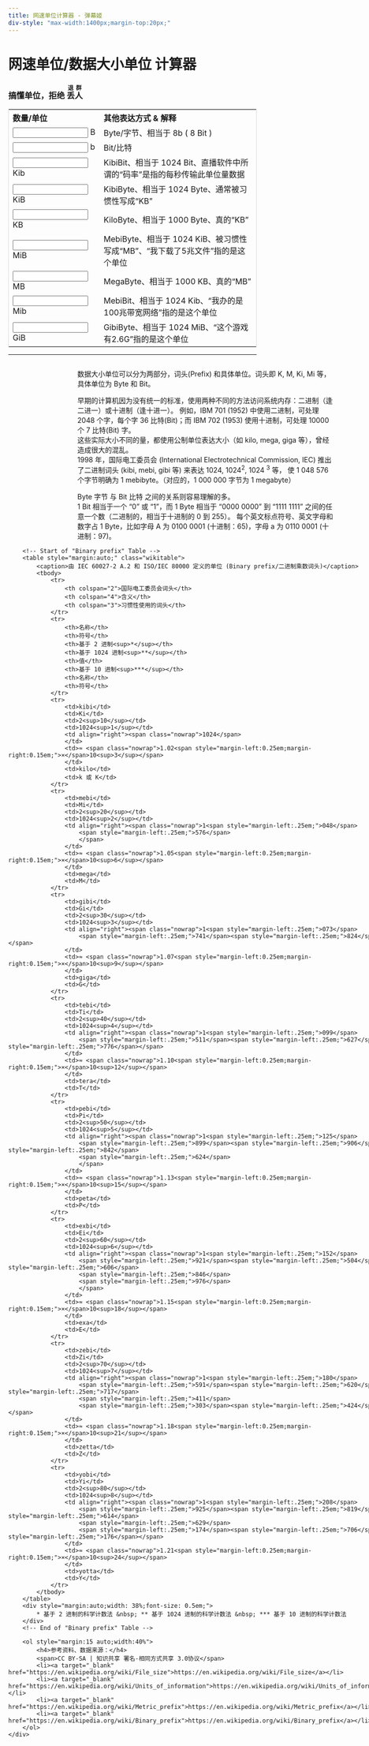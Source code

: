 ```yaml
---
title: 网速单位计算器 - 弹幕姬
div-style: "max-width:1400px;margin-top:20px;"
---
```

<div class="w3-center">
	<h1>网速单位/数据大小单位 计算器</h1>
	<h3>搞懂单位，拒绝
		<ruby>
			<rb>丢人</rb>
			<rp>(</rp>
			<rt style="font-size:0.7em">退群</rt>
			<rp>)</rp>
		</ruby>
	</h3>
</div>
<div id="calculator" class="outer-center-wrapper">
	<div class="inter-center-wrapper">
		<table class="calculator">
			<tr>
				<th>数量/单位</th>
				<th>其他表达方式 &amp; 解释</th>
			</tr>
			<tr>
				<td><input v-model="byte">B</td>
				<td>Byte/字节、相当于 8b ( 8 Bit )</td>
			</tr>
			<tr>
				<td><input v-model="bit">b</td>
				<td>Bit/比特</td>
			</tr>
			<tr>
				<td><input v-model="kibibit">Kib</td>
				<td>KibiBit、相当于 1024 Bit、直播软件中所谓的“码率”是指的每秒传输此单位量数据</td>
			</tr>
			<tr>
				<td><input v-model="kibibyte">KiB</td>
				<td>KibiByte、相当于 1024 Byte、通常被习惯性写成“KB”</td>
			</tr>
			<tr>
				<td><input v-model="kilobyte">KB</td>
				<td>KiloByte、相当于 1000 Byte、真的“KB”</td>
			</tr>
			<tr>
				<td><input v-model="mebibyte">MiB</td>
				<td>MebiByte、相当于 1024 KiB、被习惯性写成“MB”、“我下载了5兆文件”指的是这个单位</td>
			</tr>
			<tr>
				<td><input v-model="megabyte">MB</td>
				<td>MegaByte、相当于 1000 KB、真的“MB”</td>
			</tr>
			<tr>
				<td><input v-model="mebibit">Mib</td>
				<td>MebiBit、相当于 1024 Kib、“我办的是100兆带宽网络”指的是这个单位</td>
			</tr>
			<tr>
				<td><input v-model="gibibyte">GiB</td>
				<td>GibiByte、相当于 1024 MiB、“这个游戏有2.6G”指的是这个单位</td>
			</tr>
		</table>
	</div>
</div>
<hr>
<div class="outer-center-wrapper">
	<div class="inter-center-wrapper">
		<div style="margin:auto;width:65%">
			<p>
				数据大小单位可以分为两部分，词头(Prefix) 和具体单位。词头即 K, M, Ki, Mi 等，具体单位为 Byte 和 Bit。
			</p>
			<p>
				早期的计算机因为没有统一的标准，使用两种不同的方法访问系统内存：二进制（逢二进一）或十进制（逢十进一）。 例如，IBM 701 (1952) 中使用二进制，可处理 2048 个字，每个字 36 比特(Bit)；而 IBM 702 (1953)
				使用十进制，可处理 10000 个 7 比特(Bit) 字。<br> 这些实际大小不同的量，都使用公制单位表达大小（如 kilo, mega, giga 等），曾经造成很大的混乱。<br> 1998 年，国际电工委员会 (International
				Electrotechnical Commission, IEC) 推出了二进制词头 (kibi, mebi, gibi 等) 来表达 1024, 1024<sup>2</sup>, 1024
				<sup>3</sup> 等， 使 1 048 576 个字节明确为 1 mebibyte。（对应的，1 000 000 字节为 1 megabyte）
			</p>
			<p>
				Byte 字节 与 Bit 比特 之间的关系则容易理解的多。<br> 1 Bit 相当于一个 “0” 或 “1”，而 1 Byte 相当于 “0000 0000” 到 “1111 1111” 之间的任意一个数（二进制的，相当于十进制的
				0 到 255）。 每个英文标点符号、英文字母和数字占 1 Byte，比如字母 A 为 0100 0001 (十进制：65)，字母 a 为 0110 0001 (十进制：97)。
			</p>
		</div>

		<!-- Start of "Binary prefix" Table -->
		<table style="margin:auto;" class="wikitable">
			<caption>由 IEC 60027-2 A.2 和 ISO/IEC 80000 定义的单位 (Binary prefix/二进制乘数词头)</caption>
			<tbody>
				<tr>
					<th colspan="2">国际电工委员会词头</th>
					<th colspan="4">含义</th>
					<th colspan="3">习惯性使用的词头</th>
				</tr>
				<tr>
					<th>名称</th>
					<th>符号</th>
					<th>基于 2 进制<sup>*</sup></th>
					<th>基于 1024 进制<sup>**</sup></th>
					<th>值</th>
					<th>基于 10 进制<sup>***</sup></th>
					<th>名称</th>
					<th>符号</th>
				</tr>
				<tr>
					<td>kibi</td>
					<td>Ki</td>
					<td>2<sup>10</sup></td>
					<td>1024<sup>1</sup></td>
					<td align="right"><span class="nowrap">1024</span>
					</td>
					<td>≈ <span class="nowrap">1.02<span style="margin-left:0.25em;margin-right:0.15em;">×</span>10<sup>3</sup></span>
					</td>
					<td>kilo</td>
					<td>k 或 K</td>
				</tr>
				<tr>
					<td>mebi</td>
					<td>Mi</td>
					<td>2<sup>20</sup></td>
					<td>1024<sup>2</sup></td>
					<td align="right"><span class="nowrap">1<span style="margin-left:.25em;">048</span>
						<span style="margin-left:.25em;">576</span>
						</span>
					</td>
					<td>≈ <span class="nowrap">1.05<span style="margin-left:0.25em;margin-right:0.15em;">×</span>10<sup>6</sup></span>
					</td>
					<td>mega</td>
					<td>M</td>
				</tr>
				<tr>
					<td>gibi</td>
					<td>Gi</td>
					<td>2<sup>30</sup></td>
					<td>1024<sup>3</sup></td>
					<td align="right"><span class="nowrap">1<span style="margin-left:.25em;">073</span>
						<span style="margin-left:.25em;">741</span><span style="margin-left:.25em;">824</span></span>
					</td>
					<td>≈ <span class="nowrap">1.07<span style="margin-left:0.25em;margin-right:0.15em;">×</span>10<sup>9</sup></span>
					</td>
					<td>giga</td>
					<td>G</td>
				</tr>
				<tr>
					<td>tebi</td>
					<td>Ti</td>
					<td>2<sup>40</sup></td>
					<td>1024<sup>4</sup></td>
					<td align="right"><span class="nowrap">1<span style="margin-left:.25em;">099</span>
						<span style="margin-left:.25em;">511</span><span style="margin-left:.25em;">627</span><span style="margin-left:.25em;">776</span></span>
					</td>
					<td>≈ <span class="nowrap">1.10<span style="margin-left:0.25em;margin-right:0.15em;">×</span>10<sup>12</sup></span>
					</td>
					<td>tera</td>
					<td>T</td>
				</tr>
				<tr>
					<td>pebi</td>
					<td>Pi</td>
					<td>2<sup>50</sup></td>
					<td>1024<sup>5</sup></td>
					<td align="right"><span class="nowrap">1<span style="margin-left:.25em;">125</span>
						<span style="margin-left:.25em;">899</span><span style="margin-left:.25em;">906</span><span style="margin-left:.25em;">842</span>
						<span style="margin-left:.25em;">624</span>
						</span>
					</td>
					<td>≈ <span class="nowrap">1.13<span style="margin-left:0.25em;margin-right:0.15em;">×</span>10<sup>15</sup></span>
					</td>
					<td>peta</td>
					<td>P</td>
				</tr>
				<tr>
					<td>exbi</td>
					<td>Ei</td>
					<td>2<sup>60</sup></td>
					<td>1024<sup>6</sup></td>
					<td align="right"><span class="nowrap">1<span style="margin-left:.25em;">152</span>
						<span style="margin-left:.25em;">921</span><span style="margin-left:.25em;">504</span><span style="margin-left:.25em;">606</span>
						<span style="margin-left:.25em;">846</span>
						<span style="margin-left:.25em;">976</span>
						</span>
					</td>
					<td>≈ <span class="nowrap">1.15<span style="margin-left:0.25em;margin-right:0.15em;">×</span>10<sup>18</sup></span>
					</td>
					<td>exa</td>
					<td>E</td>
				</tr>
				<tr>
					<td>zebi</td>
					<td>Zi</td>
					<td>2<sup>70</sup></td>
					<td>1024<sup>7</sup></td>
					<td align="right"><span class="nowrap">1<span style="margin-left:.25em;">180</span>
						<span style="margin-left:.25em;">591</span><span style="margin-left:.25em;">620</span><span style="margin-left:.25em;">717</span>
						<span style="margin-left:.25em;">411</span>
						<span style="margin-left:.25em;">303</span><span style="margin-left:.25em;">424</span></span>
					</td>
					<td>≈ <span class="nowrap">1.18<span style="margin-left:0.25em;margin-right:0.15em;">×</span>10<sup>21</sup></span>
					</td>
					<td>zetta</td>
					<td>Z</td>
				</tr>
				<tr>
					<td>yobi</td>
					<td>Yi</td>
					<td>2<sup>80</sup></td>
					<td>1024<sup>8</sup></td>
					<td align="right"><span class="nowrap">1<span style="margin-left:.25em;">208</span>
						<span style="margin-left:.25em;">925</span><span style="margin-left:.25em;">819</span><span style="margin-left:.25em;">614</span>
						<span style="margin-left:.25em;">629</span>
						<span style="margin-left:.25em;">174</span><span style="margin-left:.25em;">706</span><span style="margin-left:.25em;">176</span></span>
					</td>
					<td>≈ <span class="nowrap">1.21<span style="margin-left:0.25em;margin-right:0.15em;">×</span>10<sup>24</sup></span>
					</td>
					<td>yotta</td>
					<td>Y</td>
				</tr>
			</tbody>
		</table>
		<div style="margin:auto;width: 38%;font-size: 0.5em;">
			* 基于 2 进制的科学计数法 &nbsp; ** 基于 1024 进制的科学计数法 &nbsp; *** 基于 10 进制的科学计数法
		</div>
		<!-- End of "Binary prefix" Table -->

		<ol style="margin:15 auto;width:40%">
			<h4>参考资料、数据来源：</h4>
			<span>CC BY-SA | 知识共享 署名-相同方式共享 3.0协议</span>
			<li><a target="_blank" href="https://en.wikipedia.org/wiki/File_size">https://en.wikipedia.org/wiki/File_size</a></li>
			<li><a target="_blank" href="https://en.wikipedia.org/wiki/Units_of_information">https://en.wikipedia.org/wiki/Units_of_information</a></li>
			<li><a target="_blank" href="https://en.wikipedia.org/wiki/Metric_prefix">https://en.wikipedia.org/wiki/Metric_prefix</a></li>
			<li><a target="_blank" href="https://en.wikipedia.org/wiki/Binary_prefix">https://en.wikipedia.org/wiki/Binary_prefix</a></li>
		</ol>
	</div>
</div>
<script src="https://unpkg.com/vue@2.3.3/dist/vue.min.js"></script>
<script>
	var vm = new Vue({
		el: '#calculator',
		data: {
			byte: 1024 * 1024 // 1 MiB
		},
		computed: {
			bit: {
				get: function () {
					return this.byte * 8
				},
				set: function (params) {
					this.byte = params / 8
				}
			},
			// byte * 1024 --- Start
			kibibyte: {
				get: function () {
					return this.byte / 1024
				},
				set: function (params) {
					this.byte = params * 1024
				}
			},
			mebibyte: {
				get: function () {
					return this.kibibyte / 1024
				},
				set: function (params) {
					this.kibibyte = params * 1024
				}
			},
			gibibyte: {
				get: function () {
					return this.mebibyte / 1024
				},
				set: function (params) {
					this.mebibyte = params * 1024
				}
			},
			// byte * 1024 --- End
			// bit * 1024 --- Start
			kibibit: {
				get: function () {
					return this.bit / 1024
				},
				set: function (params) {
					this.bit = params * 1024
				}
			},
			mebibit: {
				get: function () {
					return this.kibibit / 1024
				},
				set: function (params) {
					this.kibibit = params * 1024
				}
			},
			gibibit: {
				get: function () {
					return this.mebibit / 1024
				},
				set: function (params) {
					this.mebibit = params * 1024
				}
			},
			// bit * 1024 --- End
			// byte * 1000 --- Start
			kilobyte: {
				get: function () {
					return this.byte / 1000
				},
				set: function (params) {
					this.byte = params * 1000
				}
			},
			megabyte: {
				get: function () {
					return this.kilobyte / 1000
				},
				set: function (params) {
					this.kilobyte = params * 1000
				}
			},
			gigabyte: {
				get: function () {
					return this.megabyte / 1000
				},
				set: function (params) {
					this.megabyte = params * 1000
				}
			},
			// byte * 1000 --- End
			// bit * 1000 --- Start
			kilobit: {
				get: function () {
					return this.bit / 1000
				},
				set: function (params) {
					this.bit = params * 1000
				}
			},
			megabit: {
				get: function () {
					return this.kilobit / 1000
				},
				set: function (params) {
					this.kilobit = params * 1000
				}
			},
			gigabit: {
				get: function () {
					return this.megabit / 1000
				},
				set: function (params) {
					this.megabit = params * 1000
				}
			}
			// bit * 1000 --- End
		}
	})

</script>
<style>
	input {
		width: 11.5em;
		margin-right: 0.3em;
		text-align: right
	}

	.outer-center-wrapper {
		display: flex;
		align-items: center;
		justify-content: center;
		flex-direction: column;
	}

	.inter-center-wrapper {
		display: table;
	}

	table.calculator {
		display: table-cell;
		border: 1px solid #ddd;
		text-align: left;
		border-collapse: collapse;
		width: auto;
	}

	table.calculator>tr>th,
	table.calculator>tr>td,
	table.calculator>*>tr>th,
	table.calculator>*>tr>td {
		border: 1px solid #ddd;
		text-align: left;
		width: 1%;
		white-space: nowrap;
		padding: 5px;
	}

	table.calculator>tr>th,
	table.calculator>*>tr>th {
		text-align: center
	}

	table.wikitable {
		page-break-inside: avoid;
		margin: 1em 0;
		background-color: #f8f9fa;
		border: 1px solid #a2a9b1;
		border-collapse: collapse;
		color: #000
	}

	table.wikitable>tr>th,
	table.wikitable>tr>td,
	table.wikitable>*>tr>th,
	table.wikitable>*>tr>td {
		border: 1px solid #a2a9b1;
		padding: 0.2em 0.4em
	}

	table.wikitable>tr>th,
	table.wikitable>*>tr>th {
		background-color: #eaecf0;
		text-align: center
	}

	table.wikitable>caption {
		font-weight: bold
	}
</style>